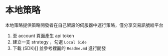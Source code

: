 # 本地策略
本地策略提供策略開發者在自己架設的伺服器中運行策略，僅分享交易訊號給平台

1. 至 account 頁面產生 api token
2. 建立一支 strategy ，勾選 `Local Side`
3. 下載 (SDK)[] 並參考裡面的 `Readme.md` 進行開發

